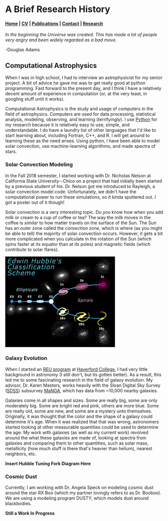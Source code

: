 # A Brief Research History


####  [Home](README.md)   |   [CV](CV.md)   |   [Publications](publications.md)   |   [Contact](contact.md)  |  [Research](research.md)


_In the beginning the Universe was created. This has made a lot of people very angry and been widely regarded as a bad move._

-Douglas Adams

## Computational Astrophysics
When I was in high school, I had to interview an astrophysicist for my senior project. A bit of advice he gave me was to get really good at python programming. Fast forward to the present day, and I think I have a relatively decent amount of experience in computation (or, at the very least, in googling stuff until it works).

Computational Astrophysics is the study and usage of computers in the field of astrophysics. Computers are used for data processing, statistical analysis, modeling, observing, and learning (terrifyingly). I use [Python](https://www.python.org) for my research because it is relatively easy to use, simple, and understandable. I do have a laundry list of other languages that I'd like to start learning about, including Fortran, C++, and R. I will get around to learning these as the need arises. Using python, I have been able to model solar convection, use machine-learning algorithms, and made spectra of stars.

### Solar Convection Modeling
In the Fall 2018 semester, I started working with Dr. Nicholas Nelson at California State University--Chico on a project that had initially been started by a previous student of his. Dr. Nelson got me introduced to Rayleigh, a solar convection model code. Unfortunately, we didn't have the computational power to run these simulations, so it kinda sputtered out. I got a poster out of it though!

Solar convection is a very interesting topic. Do you know how when you add milk or cream to a cup of coffee or tea? The way the milk moves in the coffee is *similar* to how matter travels on the surface of the Sun. The Sun has an outer zone called the _convection zone_, which is where (as you might be able to tell) the majority of solar convection occurs. However, it gets a bit more complicated when you calculate in the rotation of the Sun (which spins faster at its equator than at its poles) and magnetic fields (which contribute to solar flares). 

<img src="images/350px-HubbleTuningFork.jpg" width="350" >

### Galaxy Evolution
When I started an [REU program](https://www.nsf.gov/funding/pgm_summ.jsp?pims_id=5517) at [Haverford College](https://www.haverford.edu/), I had very little background in astronomy (I still don't, but its gotten better). As a result, this led me to some fascinating research in the field of galaxy evolution. My advisor, Dr. Karen Masters, works heavily with the Sloan Digital Sky Survey ([SDSS](https://www.sdss.org/)) subsurvey [MaNGA](https://www.sdss.org/surveys/manga/), which has data from ~10,000 nearby galaxies. 

Galaxies come in all shapes and sizes. Some are really big, some are only moderately big. Some are bright red and pink, others are more blue. Some are really old, some are new, and some are a mystery unto themselves. Originally, it was thought that the color and the shape of a galaxy could determine it's age. When it was realized that that was wrong, astronomers started looking at other measurable quantities could be used to determine the age. My work with galaxies (as well as my current work) revolved around the what these galaxies are made of, looking at spectra from galaxies and comparing them to other quantities, such as solar mass, metallicity (how much stuff is there that's heavier than helium), nearest neighbors, etc. 

__Insert Hubble Tuning Fork Diagram Here__

### Cosmic Dust 
Currently, I am working with Dr. Angela Speck on modeling cosmic dust around the star RX Boo (which my partner lovingly refers to as Dr. Booboo). We are using a modeling program DUSTY, which models dust around blackbodies. 

__Still a Work In Progress__







